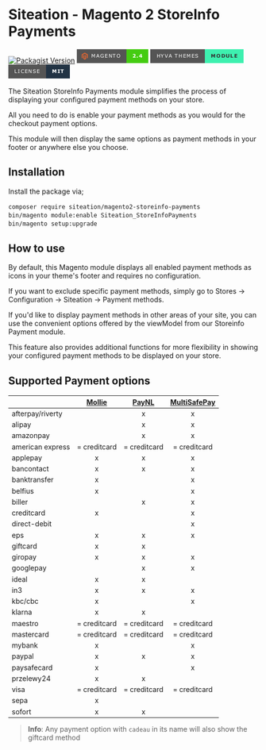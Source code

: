 # Siteation - Magento 2 StoreInfo Payments

[![Packagist Version](https://img.shields.io/packagist/v/siteation/magento2-storeinfo-payments?style=for-the-badge)](https://packagist.org/packages/siteation/magento2-storeinfo-payments)
![Supported Magento Versions](https://raw.githubusercontent.com/Siteation/.github/main/assets/badges/magento-2.4-support.png)
[![Hyvä Themes Module](https://raw.githubusercontent.com/Siteation/.github/main/assets/badges/hyva-module.png)](https://hyva.io/)
[![License](https://raw.githubusercontent.com/Siteation/.github/main/assets/badges/license.png)](https://github.com/Siteation/magento2-storeinfo-payments/blob/main/LICENSE)

The Siteation StoreInfo Payments module simplifies the process of displaying your configured payment methods on your store.

All you need to do is enable your payment methods as you would for the checkout payment options.

This module will then display the same options as payment methods in your footer or anywhere else you choose.

## Installation

Install the package via;

```bash
composer require siteation/magento2-storeinfo-payments
bin/magento module:enable Siteation_StoreInfoPayments
bin/magento setup:upgrade
```

## How to use

By default, this Magento module displays all enabled payment methods as icons in your theme's footer and requires no configuration.

If you want to exclude specific payment methods,
simply go to Stores → Configuration → Siteation → Payment methods.

If you'd like to display payment methods in other areas of your site,
you can use the convenient options offered by the viewModel from our Storeinfo Payment module.

This feature also provides additional functions for more flexibility in showing your configured payment methods to be displayed on your store.

## Supported Payment options

|                  |   [Mollie]   |   [PayNL]    | [MultiSafePay] |
| ---------------- | :----------: | :----------: | :------------: |
| afterpay/riverty |              |      x       |       x        |
| alipay           |              |      x       |       x        |
| amazonpay        |              |      x       |       x        |
| american express | = creditcard | = creditcard |  = creditcard  |
| applepay         |      x       |      x       |       x        |
| bancontact       |      x       |      x       |       x        |
| banktransfer     |      x       |              |       x        |
| belfius          |      x       |              |       x        |
| biller           |              |      x       |       x        |
| creditcard       |      x       |              |       x        |
| direct-debit     |              |              |       x        |
| eps              |      x       |      x       |       x        |
| giftcard         |      x       |      x       |                |
| giropay          |      x       |      x       |       x        |
| googlepay        |              |      x       |       x        |
| ideal            |      x       |      x       |                |
| in3              |      x       |      x       |       x        |
| kbc/cbc          |      x       |              |       x        |
| klarna           |      x       |      x       |                |
| maestro          | = creditcard | = creditcard |  = creditcard  |
| mastercard       | = creditcard | = creditcard |  = creditcard  |
| mybank           |      x       |              |       x        |
| paypal           |      x       |      x       |       x        |
| paysafecard      |      x       |              |       x        |
| przelewy24       |      x       |      x       |                |
| visa             | = creditcard | = creditcard |  = creditcard  |
| sepa             |      x       |              |                |
| sofort           |      x       |      x       |                |

> **Info**: Any payment option with `cadeau` in its name will also show the giftcard method

[Mollie]: https://github.com/mollie/magento2
[PayNL]: https://github.com/paynl/magento2-plugin
[MultiSafePay]: https://github.com/MultiSafepay/magento2
